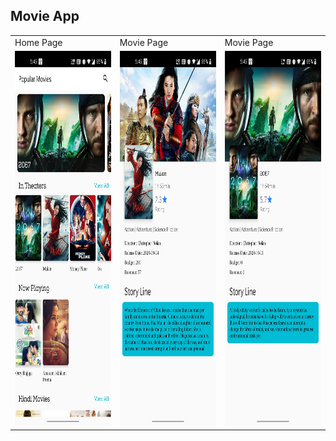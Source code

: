 <h2> Movie App </h2> 

<table>
  <tr>
    <td>Home Page</td>
     <td>Movie Page</td>
     <td>Movie Page</td>
  </tr>
  <tr>
    <td><img src="https://raw.githubusercontent.com/tulasireddytulasi/MovieApp/master/MovieApp1.jpg" width=280 height=600></td>
    <td><img src="https://raw.githubusercontent.com/tulasireddytulasi/MovieApp/master/MovieApp2.jpg" width=280 height=600></td>
    <td><img src="https://raw.githubusercontent.com/tulasireddytulasi/MovieApp/master/MovieApp3.jpg" width=280 height=600></td>
  </tr>
 </table>
